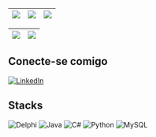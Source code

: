 | ![](http://github-profile-summary-cards.vercel.app/api/cards/stats?username=cesarka1&theme=nord_dark) | ![](http://github-profile-summary-cards.vercel.app/api/cards/repos-per-language?username=cesarka1&hide=Html&theme=nord_dark) | ![](http://github-profile-summary-cards.vercel.app/api/cards/most-commit-language?username=cesarka1&theme=nord_dark) |
| :-: | :-: | :-: |

| ![](http://github-profile-summary-cards.vercel.app/api/cards/profile-details?username=cesarka1&theme=nord_dark) | ![](https://github-readme-streak-stats.herokuapp.com/?user=cesarka1&hide_border=true&date_format=M%20j%5B%2C%20Y%5D&background=2D3742&stroke=2D3742&ring=6bbbca&fire=6bbbca&currStreakNum=fff&sideNums=6bbbca&currStreakLabel=6bbbca&sideLabels=fff&dates=fff) |
| :-: | :-: |

## Conecte-se comigo
[![LinkedIn](https://img.shields.io/badge/LinkedIn-0077B5?style=for-the-badge&logo=linkedin&logoColor=white)](https://www.linkedin.com/in/kauan-cesar/)

## Stacks 
![Delphi](https://img.shields.io/badge/Delphi-CC342D?style=for-the-badge&logo=delphi&logoColor=white) ![Java](https://img.shields.io/badge/java-%23ED8B00.svg?style=for-the-badge&logo=openjdk&logoColor=white) ![C#](https://img.shields.io/badge/C%23-239120?style=for-the-badge&logo=c-sharp&logoColor=white) ![Python](https://img.shields.io/badge/python-3670A0?style=for-the-badge&logo=python&logoColor=ffdd54) ![MySQL](https://img.shields.io/badge/MySQL-000F5F?style=for-the-badge&logo=mysql&logoColor=white) 
